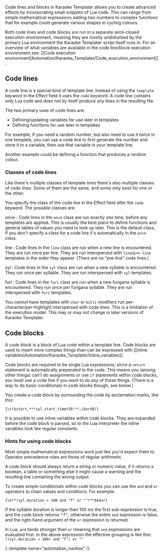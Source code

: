 Code lines and blocks in Karaoke Templater allows you to create advanced
effects by incorporating small snippets of Lua code. This can range from simple
mathematical expressions adding two numbers to complex functions that for
example could generate various shapes in cycling colours.

Both code lines and code blocks are run in a separate semi-closed execution
environment, meaning they are mostly undisturbed by the primary Lua environment
the Karaoke Templater script itself runs in. For an overview of what variables
are available in the code line/block execution environment see: [[Code
execution environment|Automation/Karaoke_Templater/Code_execution_environment]].

## Code lines  ##

A code line is a special kind of template line. Instead of using the `template`
keyword in the Effect field it uses the `code` keyword. A code line contains
only Lua code and does not by itself produce any lines in the resulting file.

The two primary uses of code lines are:

* Defining/updating variables for use later in templates
* Defining functions for use later in templates

For example, if you need a random number, but also need to use it twice in one
template, you can use a code line to first generate the number and store it to
a variable, then use that variable in your template line.

Another example could be defining a function that produces a random colour.


### Classes of code lines  ###

Like there's multiple classes of template lines there's also multiple classes
of code lines. Some of them are the same, and some only exist for one or the
other.

You specify the class of the code line in the Effect field after the `code`
keyword. The possible classes are:

once
: Code lines in the `once` class are run exactly one time, before any templates
are applied. This is usually the best place to define functions and general
tables of values you need to look up later.  This is the default class, if you
don't specify a class for a code line it's automatically in the `once` class.

line
: Code lines in the `line` class are run when a new line is encountered. They
are run once per line. They are run interspersed with `line`/`pre-line`
templates in the order they appear. (There are no "pre-line" code lines.)

syl
: Code lines in the `syl` class are run when a new syllable is encountered.
They run once per syllable. They are run interspersed with `syl` templates.

furi
: Code lines in the `furi` class are run when a new furigana syllable is
encountered. They run once per furigana syllable.  They are run interspersed
with `furi` templates.

You _cannot_ have templates with `char` or `multi` modifiers run
per-character/per-highlight interspersed with code lines. This is a limitation
of the execution model. This may or may not change in later versions of Karaoke
Templater.

## Code blocks  ##

A code block is a block of Lua code within a template line. Code blocks are
used to insert more complex things than can be expressed with [[inline
variables|Automation/Karaoke_Templater/Inline_variables]].

Code blocks are required to be single Lua expressions, since a `return`
statement is automatically prepended to the code. This means you (among other
things) can't do assignments or use `if` statements within code blocks, you
must use a code line if you want to do any of those things. (There is a way to
do basic conditionals in code blocks though, see below.)

You create a code block by surrounding the code by exclamation marks, like
this:

    {\t($start,**!syl.start_time+20!**,\bord0)}

It is possible to use inline variables within code blocks. They are expanded
before the code block is parsed, so to the Lua interpreter the inline variables
look like regular constants.

### Hints for using code blocks  ###

Most simple mathematical expressions work just like you'd expect them to.
Operator precedence rules are those of regular arithmetic.

A code block should always return a string or numeric value, if it returns a
boolean, a table or something else it might cause a warning and the resulting
line containing the wrong output.

To create simple conditionals within code blocks you can use the `and` and `or`
operators to chain values and conditions. For example:

    {\k**!syl.duration > 100 and "f" or ""!**$kdur}

If the syllable duration is longer than 100 ms the first sub-expression is
true, and the code block returns <tt>"f"</tt>, otherwise the entire `and`
expression is false, and the right-hand argument of the `or` expression is
returned.

In Lua, `and` binds stronger than `or` meaning that `and` expressions are
evaluated first. In the above expression the effective grouping is like this:
`((syl.duration > 100) and "f") or ""`

{::template name="automation_navbox" /}

